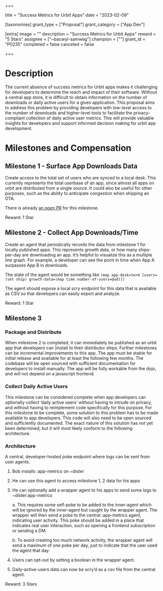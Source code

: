 +++

title = "Success Metrics for Urbit Apps"
date = "2023-02-09"

[taxonomies]
grant_type = ["Proposal"]
grant_category = ["App Dev"]

[extra]
image = ""
description = "Success Metrics for Urbit Apps"
reward = "5 Stars"
assignee = ["~bacwyl-samweg"]
champion = [""]
grant_id = "P0235"
completed = false
canceled = false

+++

# Description

The current absence of success metrics for Urbit apps makes it challenging for developers to determine the reach and impact of their software. Without a central app store, it is difficult to obtain information on the number of downloads or daily active users for a given application. This proposal aims to address this problem by providing developers with low-level access to the number of downloads and higher-level tools to facilitate the privacy-compliant collection of daily active user metrics. This will provide valuable insights for developers and support informed decision making for urbit app development.

# Milestones and Compensation

## Milestone 1 - Surface App Downloads Data

Create access to the total set of users who are synced to a local desk. This currently represents the total userbase of an app, since almost all apps on urbit are distributed from a single source. It could also be useful for other purposes, such as the ability to anticipate congestion when shipping an OTA.

There is already [an open PR](https://github.com/urbit/urbit/pull/6136) for this milestone.

Reward: 1 Star

## Milestone 2 - Collect App Downloads/Time

Create an agent that periodically records the data from milestone 1 for locally published apps. This represents growth data, or how many ships-per-day are downloading an app. It’s helpful to visualize this as a multiple line graph. For example, a developer can see the point in time when App A surpasses App B in downloads.

The state of the agent would be something like `(map app-desk=term [users=(set ship) growth-data=(map time number-of-users=@ud)])`

The agent should expose a local scry endpoint for this data that is available as CSV so that developers can easily export and analyze.

Reward: 1 Star

## Milestone 3

### Package and Distribute

When milestone 2 is completed, it can immediately be published as an urbit app that developers can |install to their distributor ships. Further milestones can be incremental improvements to this app. The app must be stable for initial release and available for at least the following few months. The codebase will be open sourced with sufficient documentation for developers to install manually. The app will be fully workable from the dojo, and will not depend on a javascript frontend.

### Collect Daily Active Users

This milestone can be considered complete when app developers can optionally collect ‘daily active users’ without having to intrude on privacy, and without having to reimplement code specifically for this purpose. For this milestone to be complete, some solution to this problem has to be made available to app developers. This code will also need to be open sourced and sufficiently documented. The exact nature of this solution has not yet been determined, but it will most likely conform to the following architecture.

### Architecture

A central, developer-hosted poke endpoint where logs can be sent from user agents.

1. Bob installs :app-metrics on ~dister

2. He can use this agent to access milestone 1, 2 data for his apps

3. He can optionally add a wrapper agent to his apps to send some logs to ~dister:app-metrics

    a. This requires some self-poke to be added to the inner-agent which will be ignored by the inner-agent but caught by the wrapper agent. The wrapper will then send a poke to the central :app-metrics agent, indicating user activity. This poke should be added in a place that indicates real user interaction, such as opening a frontend subscription or sending a DM.

    b. To avoid creating too much network activity, the wrapper agent will send a maximum of one poke per day, just to indicate that the user used the agent that day.

4. Users can opt-out by setting a boolean in the wrapper agent.

5. Daily-active-users data can now be scry’d as a csv file from the central agent.

Reward: 3 Stars
